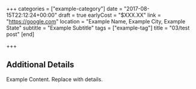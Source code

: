 +++
categories = ["example-category"]
date = "2017-08-15T22:12:24+00:00"
draft = true
earlyCost = "$XXX.XX"
link = "https://google.com"
location = "Example Name, Example City, Example State"
subtitle = "Example Subtitle"
tags = ["example-tag"]
title = "03/test post"
[end]

+++

<!--more-->

## Additional Details

Example Content. Replace with details.
